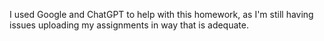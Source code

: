 I used Google and ChatGPT to help with this homework, as I'm still having issues uploading my assignments in way that is adequate. 
